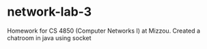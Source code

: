 # network-lab-3
Homework for CS 4850 (Computer Networks I) at Mizzou.  Created a chatroom in java using socket
